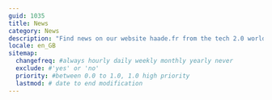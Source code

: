 ```yaml
---
guid: 1035
title: News
category: News
description: "Find news on our website haade.fr from the tech 2.0 world, good and bad news, news, protocols..."
locale: en_GB
sitemap:
  changefreq: #always hourly daily weekly monthly yearly never
  exclude: #'yes' or 'no'
  priority: #between 0.0 to 1.0, 1.0 high priority
  lastmod: # date to end modification
---
```

